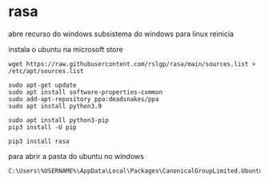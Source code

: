 # rasa
abre recurso do windows
subsistema do windows para linux
reinicia

instala o ubuntu na microsoft store

```
wget https://raw.githubusercontent.com/rslgp/rasa/main/sources.list > /etc/apt/sources.list
```

```
sudo apt-get update
sudo apt install software-properties-common
sudo add-apt-repository ppa:deadsnakes/ppa
sudo apt install python3.9
```

```
sudo apt install python3-pip
pip3 install -U pip
```

```
pip3 install rasa
```

para abrir a pasta do ubuntu no windows
```
C:\Users\%USERNAME%\AppData\Local\Packages\CanonicalGroupLimited.Ubuntu_79rhkp1fndgsc\LocalState\rootfs\root
```
